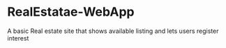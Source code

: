 # RealEstatae-WebApp
A basic Real estate site that shows available listing and lets users register interest
